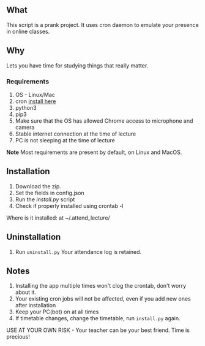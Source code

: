 ## What
This script is a prank project. It uses cron daemon to emulate your presence in online classes. 

## Why
Lets you have time for studying things that really matter.

### Requirements
1. OS - Linux/Mac
2. cron [install here](https://stackoverflow.com/questions/1802337/how-to-install-cron)
3. python3
4. pip3
5. Make sure that the OS has allowed Chrome access to microphone and camera
6. Stable internet connection at the time of lecture
7. PC is not sleeping at the time of lecture

**Note** Most requirements are present by default, on Linux and MacOS.

## Installation
1. Download the zip.
2. Set the fields in config.json
3. Run the _install.py_ script
4. Check if properly installed using crontab -l

Where is it installed: at ~/.attend_lecture/

## Uninstallation
1. Run `uninstall.py`
Your attendance log is retained.

## Notes
1. Installing the app multiple times won't clog the crontab, don't worry about it.
2. Your existing cron jobs will not be affected, even if you add new ones after installation
3. Keep your PC(bot) on at all times
4. If timetable changes, change the timetable, run `install.py` again.

USE AT YOUR OWN RISK - Your teacher can be your best friend. Time is precious!
